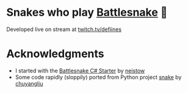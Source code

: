 # Snakes who play [Battlesnake](https://play.battlesnake.com/) 🐍

Developed live on stream at [twitch.tv/defiines](https://twitch.tv/defiines)

# Acknowledgments

- I started with the [Battlesnake C# Starter](https://github.com/neistow/battlesnake-starter-csharp) by [neistow](https://github.com/neistow)
- Some code rapidly (sloppily) ported from Python project [snake](https://github.com/chuyangliu/snake) by [chuyangliu](https://github.com/chuyangliu)